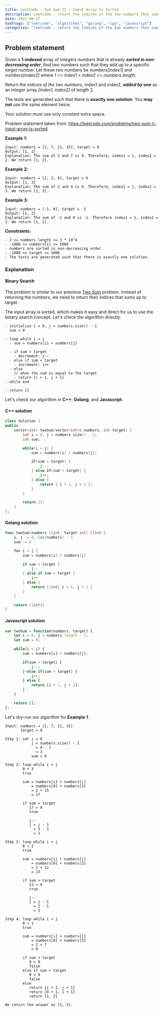 ```yaml
---
title: LeetCode - Two Sum II - Input Array Is Sorted
description: LeetCode - return the indices of the two numbers that sum to the target using C++, Golang, and Javascript.
date: 2022-08-27
hashtags: ["leetcode", "algorithms", "golang", "cpp", "javascript"]
categories: "leetcode - return the indices of the two numbers that sum to target, c++, golang, javascript."
---
```


## Problem statement

Given a **1-indexed** array of integers *numbers* that is already ***sorted in non-decreasing order***,
find two numbers such that they add up to a specific *target* number.
Let these two numbers be *numbers[index1]* and *numbers[index2]* where
*1 <= index1 < index2 <= numbers.length*.

Return the *indices of the two numbers*,
index1 and index2, ***added by one*** as an integer array *[index1, index2]* of length 2.

The tests are generated such that there is **exactly one solution**.
You **may not** use the same element twice.

Your solution must use only constant extra space.

Problem statement taken from: <a href='https://leetcode.com/problems/two-sum-ii-input-array-is-sorted' target='_blank'>https://leetcode.com/problems/two-sum-ii-input-array-is-sorted</a>

**Example 1:**

```
Input: numbers = [2, 7, 11, 15], target = 9
Output: [1, 2]
Explanation: The sum of 2 and 7 is 9. Therefore, index1 = 1, index2 = 2. We return [1, 2].
```

**Example 2:**

```
Input: numbers = [2, 3, 4], target = 6
Output: [1, 3]
Explanation: The sum of 2 and 4 is 6. Therefore, index1 = 1, index2 = 3. We return [1, 3].
```

**Example 3:**

```
Input: numbers = [-1, 0], target = -1
Output: [1, 2]
Explanation: The sum of -1 and 0 is -1. Therefore index1 = 1, index2 = 2. We return [1, 2].
```

**Constraints:**

```
- 2 <= numbers.length <= 3 * 10^4
- -1000 <= numbers[i] <= 1000
- numbers are sorted in non-decreasing order.
- -1000 <= target <= 1000
- The tests are generated such that there is exactly one solution.
```

### Explanation

#### Binary Search

The problem is similar to our previous
[Two Sum](https://alkeshghorpade.me/post/leetcode-two-sum)
problem.
Instead of returning the numbers, we need to return their indices that
sums up to target.

The input array is sorted, which makes it easy and direct for us to use
the binary search concept.
Let's check the algorithm directly.

```
- initialize i = 0, j = numbers.size() - 1
  sum = 0

- loop while i < j
  - sum = numbers[i] + numbers[j]

  - if sum > target
    - decrement: j--
  - else if sum < target
    - increment: i++
  - else
    // when the sum is equal to the target
    - return [i + 1, j + 1]
- while end

- return []
```

Let's check our algorithm in **C++**, **Golang**, and **Javascript**.

#### C++ solution

```cpp
class Solution {
public:
    vector<int> twoSum(vector<int>& numbers, int target) {
        int i = 0, j = numbers.size() - 1;
        int sum;

        while(i < j) {
            sum = numbers[i] + numbers[j];

            if(sum > target) {
                j--;
            } else if(sum < target) {
                i++;
            } else {
                return { i + 1, j + 1 };
            }
        }

        return {};
    }
};
```

#### Golang solution

```go
func twoSum(numbers []int, target int) []int {
    i, j := 0, len(numbers) - 1
    sum := 0

    for i < j {
        sum = numbers[i] + numbers[j]

        if sum > target {
            j--
        } else if sum < target {
            i++
        } else {
            return []int{ i + 1, j + 1 }
        }
    }

    return []int{}
}
```

#### Javascript solution

```javascript
var twoSum = function(numbers, target) {
    let i = 0, j = numbers.length - 1;
    let sum = 0;

    while(i < j) {
        sum = numbers[i] + numbers[j];

        if(sum > target) {
            j--;
        } else if(sum < target) {
            i++;
        } else {
            return [i + 1, j + 1];
        }
    }

    return [];
};
```

Let's dry-run our algorithm for **Example 1**.

```
Input: numbers = [2, 7, 11, 15]
       target = 9

Step 1: set i = 0
            j = numbers.size() - 1
              = 4 - 1
              = 3
            sum = 0

Step 2: loop while i < j
        0 < 3
        true

        sum = numbers[i] + numbers[j]
            = numbers[0] + numbers[3]
            = 2 + 15
            = 17

        if sum > target
           17 > 9
           true

           j--
           j = j - 1
             = 3 - 1
             = 2

Step 3: loop while i < j
        0 < 2
        true

        sum = numbers[i] + numbers[j]
            = numbers[0] + numbers[3]
            = 2 + 11
            = 13

        if sum > target
           13 > 9
           true

           j--
           j = j - 1
             = 2 - 1
             = 1

Step 4: loop while i < j
        0 < 1
        true

        sum = numbers[i] + numbers[j]
            = numbers[0] + numbers[3]
            = 2 + 7
            = 9

        if sum > target
           9 > 9
           false
        else if sum < target
           9 < 9
           false
        else
           return [i + 1, j + 1]
           return [0 + 1, 1 + 1]
           return [1, 2]

We return the answer as [1, 2].
```
